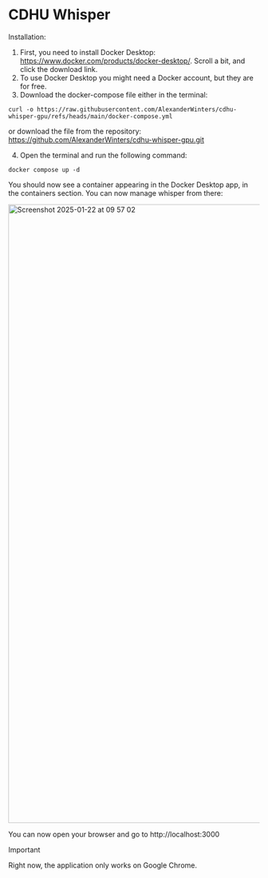 # CDHU Whisper

Installation:

1. First, you need to install Docker Desktop: https://www.docker.com/products/docker-desktop/. Scroll a bit, and click the download link. 
2. To use Docker Desktop you might need a Docker account, but they are for free.
3. Download the docker-compose file either in the terminal:
```
curl -o https://raw.githubusercontent.com/AlexanderWinters/cdhu-whisper-gpu/refs/heads/main/docker-compose.yml
```
or download the file from the repository: https://github.com/AlexanderWinters/cdhu-whisper-gpu.git

4. Open the terminal and run the following command:
```
docker compose up -d
```

You should now see a container appearing in the Docker Desktop app, in the containers section. You can now manage whisper from there:


<img width="1239" alt="Screenshot 2025-01-22 at 09 57 02" src="https://github.com/user-attachments/assets/bdeee481-79db-459c-a665-9e744be7ab9c" />

You can now open your browser and go to http://localhost:3000 

>[!IMPORTANT]
>Right now, the application only works on Google Chrome.
